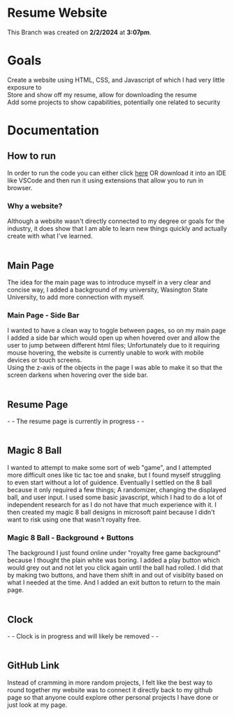 # Resume Website
This Branch was created on <strong>2/2/2024</strong> at <strong>3:07pm</strong>.

# Goals
Create a website using HTML, CSS, and Javascript of which I had very little exposure to
<br>
Store and show off my resume, allow for downloading the resume
<br>
Add some projects to show capabilities, potentially one related to security
<br>

# Documentation

## How to run
In order to run the code you can either click <a href="https://zacha214.github.io/PersonalProjects/main.html" target='_blank'>here</a> OR download it into an IDE like VSCode and then run it using extensions that allow you to run in browser.
    <br>
### Why a website?
Although a website wasn't directly connected to my degree or goals for the industry, it does show that I am able to learn new things quickly and actually create with what I've learned.
    <br> <br>
## Main Page
The idea for the main page was to introduce myself in a very clear and concise way, I added a background of my university, Wasington State University, to add more connection with myself.
    <br>
### Main Page - Side Bar
I wanted to have a clean way to toggle between pages, so on my main page I added a side bar which would open up when hovered over and allow the user to jump between different html files; Unfortunately due to it requiring mouse hovering, the website is currently unable to work with mobile devices or touch screens.<br>
Using the z-axis of the objects in the page I was able to make it so that the screen darkens when hovering over the side bar.
    <br> <br>
## Resume Page
\- \- The resume page is currently in progress - -
    <br> <br>
## Magic 8 Ball
I wanted to attempt to make some sort of web "game", and I attempted more difficult ones like tic tac toe and snake, but I found myself struggling to even start without a lot of guidence. Eventually I settled on the 8 ball because it only required a few things; A randomizer, changing the displayed ball, and user input. I used some basic javascript, which I had to do a lot of independent research for as I do not have that much experience with it. I then created my magic 8 ball designs in microsoft paint because I didn't want to risk using one that wasn't royalty free.
<br>
### Magic 8 Ball - Background + Buttons
The background I just found online under "royalty free game background" because I thought the plain white was boring. I added a play button which would grey out and not let you click again until the ball had rolled. I did that by making two buttons, and have them shift in and out of visiblity based on what I needed at the time. And I added an exit button to return to the main page.
    <br> <br>
## Clock 
\- \- Clock is in progress and will likely be removed - -
    <br> <br>
## GitHub Link
Instead of cramming in more random projects, I felt like the best way to round together my website was to connect it directly back to my github page so that anyone could explore other personal projects I have done or just look at my page.

